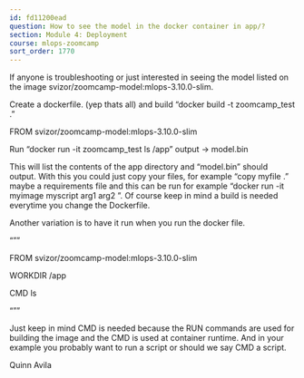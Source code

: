 ```yaml
---
id: fd11200ead
question: How to see the model in the docker container in app/?
section: Module 4: Deployment
course: mlops-zoomcamp
sort_order: 1770
---
```


If anyone is troubleshooting or just interested in seeing the model listed on the image svizor/zoomcamp-model:mlops-3.10.0-slim.

Create a dockerfile. (yep thats all) and build “docker build -t zoomcamp_test .”

FROM svizor/zoomcamp-model:mlops-3.10.0-slim

Run “docker run -it zoomcamp_test ls /app” output -> model.bin

This will list the contents of the app directory and “model.bin” should output. With this you could just copy your files, for example “copy myfile .” maybe a requirements file and this can be run for example “docker run -it myimage myscript arg1 arg2 ”. Of course keep in mind a build is needed everytime you change the Dockerfile.

Another variation is to have it run when you run the docker file.

“””

FROM svizor/zoomcamp-model:mlops-3.10.0-slim

WORKDIR /app

CMD ls

“””

Just keep in mind CMD is needed because the RUN commands are used for building the image and the CMD is used at container runtime. And in your example you probably want to run a script or should we say CMD a script.

Quinn Avila

